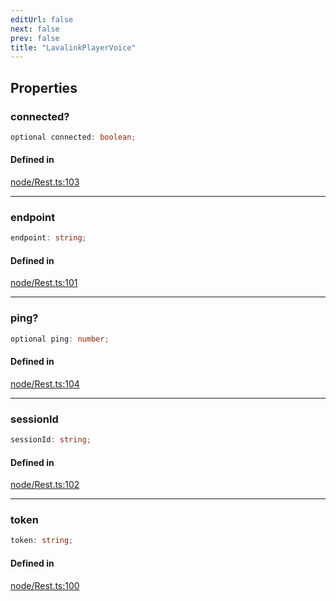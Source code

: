```yaml
---
editUrl: false
next: false
prev: false
title: "LavalinkPlayerVoice"
---
```


## Properties

<a id="connected" name="connected"></a>

### connected?

```ts
optional connected: boolean;
```

#### Defined in

[node/Rest.ts:103](https://github.com/shipgirlproject/shoukaku/blob/761f40f7c0b54473070fa1c40602d1504a8bf167/src/node/Rest.ts#L103)

***

<a id="endpoint" name="endpoint"></a>

### endpoint

```ts
endpoint: string;
```

#### Defined in

[node/Rest.ts:101](https://github.com/shipgirlproject/shoukaku/blob/761f40f7c0b54473070fa1c40602d1504a8bf167/src/node/Rest.ts#L101)

***

<a id="ping" name="ping"></a>

### ping?

```ts
optional ping: number;
```

#### Defined in

[node/Rest.ts:104](https://github.com/shipgirlproject/shoukaku/blob/761f40f7c0b54473070fa1c40602d1504a8bf167/src/node/Rest.ts#L104)

***

<a id="sessionid" name="sessionid"></a>

### sessionId

```ts
sessionId: string;
```

#### Defined in

[node/Rest.ts:102](https://github.com/shipgirlproject/shoukaku/blob/761f40f7c0b54473070fa1c40602d1504a8bf167/src/node/Rest.ts#L102)

***

<a id="token" name="token"></a>

### token

```ts
token: string;
```

#### Defined in

[node/Rest.ts:100](https://github.com/shipgirlproject/shoukaku/blob/761f40f7c0b54473070fa1c40602d1504a8bf167/src/node/Rest.ts#L100)
